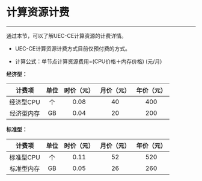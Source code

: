 # 计算资源计费

------

通过本节，可以了解UEC-CE计算资源的计费详情。

- UEC-CE计算资源计费方式目前仅预付费的方式。

- 计算公式：单节点计算资源费用=(CPU价格＋内存价格) (元/月)

  

**经济型：**

|   计费项   | 单位 | 时价（元） | 月价（元） | 年价（元） |
| :--------: | :--: | :--------: | :--------: | :--------: |
| 经济型CPU  |  个  |    0.08    |     40     |    400     |
| 经济型内存 |  GB  |    0.04    |     20     |    200     |





**标准型：**

|   计费项   | 单位 | 时价（元） | 月价（元） | 年价（元） |
| :--------: | :--: | :--------: | :--------: | :--------: |
| 标准型CPU  |  个  |    0.11    |     52     |    520     |
| 标准型内存 |  GB  |    0.05    |     26     |    260     |

